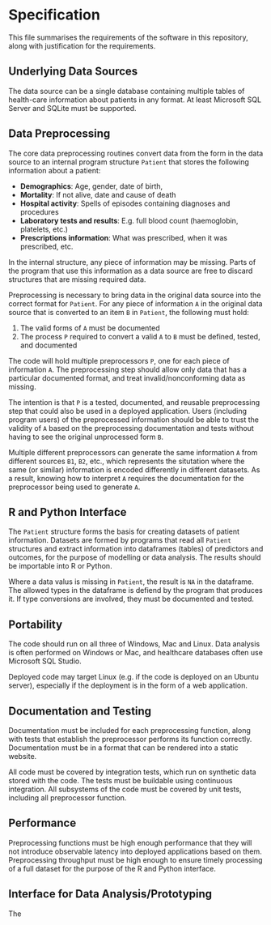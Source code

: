 # Specification

This file summarises the requirements of the software in this repository, along with justification for the requirements.

## Underlying Data Sources

The data source can be a single database containing multiple tables of health-care information about patients in any format. At least Microsoft SQL Server and SQLite must be supported.

## Data Preprocessing

The core data preprocessing routines convert data from the form in the data source to an internal program structure `Patient` that stores the following information about a patient:

* **Demographics**: Age, gender, date of birth, 
* **Mortality**: If not alive, date and cause of death
* **Hospital activity**: Spells of episodes containing diagnoses and procedures
* **Laboratory tests and results**: E.g. full blood count (haemoglobin, platelets, etc.)
* **Prescriptions information**: What was prescribed, when it was prescribed, etc.

In the internal structure, any piece of information may be missing. Parts of the program that use this information as a data source are free to discard structures that are missing required data.

Preprocessing is necessary to bring data in the original data source into the correct format for `Patient`. For any piece of information `A` in the original data source that is converted to an item `B` in `Patient`, the following must hold:

1. The valid forms of `A` must be documented
2. The process `P` required to convert a valid `A` to `B` must be defined, tested, and documented

The code will hold multiple preprocessors `P`, one for each piece of information `A`. The preprocessing step should allow only data that has a particular documented format, and treat invalid/nonconforming data as missing.

The intention is that `P` is a tested, documented, and reusable preprocessing step that could also be used in a deployed application. Users (including program users) of the preprocessed information should be able to trust the validity of `A`  based on the preprocessing documentation and tests without having to see the original unprocessed form `B`.

Multiple different preprocessors can generate the same information `A` from different sources `B1`, `B2`, etc., which represents the situtation where the same (or similar) information is encoded differently in different datasets. As a result, knowing how to interpret `A` requires the documentation for the preprocessor being used to generate `A`.

## R and Python Interface

The `Patient` structure forms the basis for creating datasets of patient information. Datasets are formed by programs that read all `Patient` structures and extract information into dataframes (tables) of predictors and outcomes, for the purpose of modelling or data analysis. The results should be importable into R or Python.

Where a data valus is missing in `Patient`, the result is `NA` in the dataframe. The allowed types in the dataframe is defiend by the program that produces it. If type conversions are involved, they must be documented and tested.

## Portability 

The code should run on all three of Windows, Mac and Linux. Data analysis is often performed on Windows or Mac, and healthcare databases often use Microsoft SQL Studio. 

Deployed code may target Linux (e.g. if the code is deployed on an Ubuntu server), especially if the deployment is in the form of a web application.

## Documentation and Testing

Documentation must be included for each preprocessing function, along with tests that establish the preprocessor performs its function correctly. Documentation must be in a format that can be rendered into a static website.

All code must be covered by integration tests, which run on synthetic data stored with the code. The tests must be buildable using continuous integration. All subsystems of the code must be covered by unit tests, including all preprocessor function.

## Performance

Preprocessing functions must be high enough performance that they will not introduce observable latency into deployed applications based on them. Preprocessing throughput must be high enough to ensure timely processing of a full dataset for the purpose of the R and Python interface.















## Interface for Data Analysis/Prototyping

The 